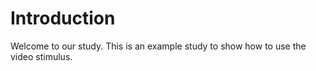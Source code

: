 # Introduction

Welcome to our study. This is an example study to show how to use the video stimulus.
